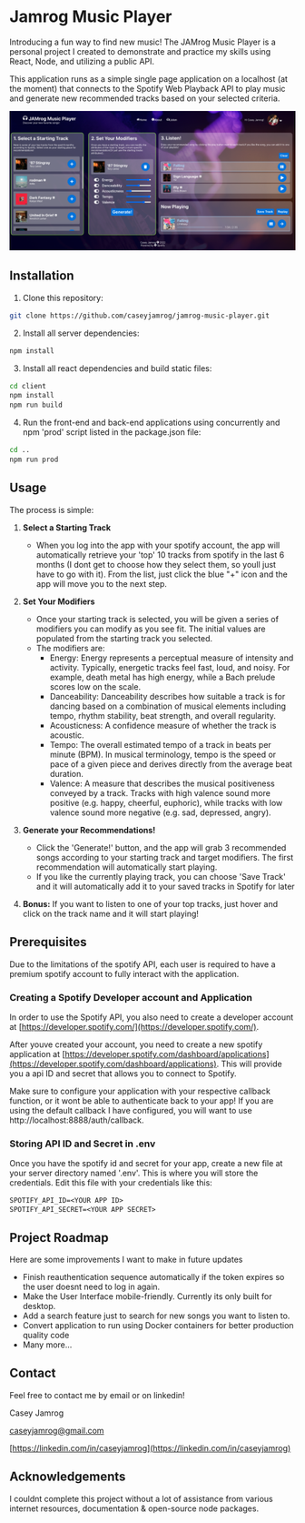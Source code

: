 # Jamrog Music Player

Introducing a fun way to find new music! The JAMrog Music Player is a personal project I created to demonstrate and practice my skills using React, Node, and utilizing a public API. 

This application runs as a simple single page application on a localhost (at the moment) that connects to the Spotify Web Playback API to play music and generate new recommended tracks based on your selected criteria.

![Jamrog Music Player](./JMP_Player.png)

## Installation
1. Clone this repository:
```bash
git clone https://github.com/caseyjamrog/jamrog-music-player.git
```
2. Install all server dependencies:
```bash
npm install
```
3. Install all react dependencies and build static files:
```bash
cd client
npm install
npm run build
```
4. Run the front-end and back-end applications using concurrently and npm 'prod' script listed in the package.json file:
```bash
cd ..
npm run prod
```
## Usage

The process is simple:
1. **Select a Starting Track** 
    - When you log into the app with your spotify account, the app will automatically retrieve your 'top' 10 tracks from spotify in the last 6 months (I dont get to choose how they select them, so youll just have to go with it). From the list, just click the blue "+" icon and the app will move you to the next step.
2. **Set Your Modifiers**
    - Once your starting track is selected, you will be given a series of modifiers you can modify as you see fit. The initial values are populated from the starting track you selected.
    - The modifiers are:
        - Energy: Energy represents a perceptual measure of intensity and activity. Typically, energetic tracks feel fast, loud, and noisy. For example, death metal has high energy, while a Bach prelude scores low on the scale.
        - Danceability: Danceability describes how suitable a track is for dancing based on a combination of musical elements including tempo, rhythm stability, beat strength, and overall regularity.
        - Acousticness: A confidence measure of whether the track is acoustic.
        - Tempo: The overall estimated tempo of a track in beats per minute (BPM). In musical terminology, tempo is the speed or pace of a given piece and derives directly from the average beat duration.
        - Valence: A measure that describes the musical positiveness conveyed by a track. Tracks with high valence sound more positive (e.g. happy, cheerful, euphoric), while tracks with low valence sound more negative (e.g. sad, depressed, angry).
3. **Generate your Recommendations!**
    - Click the 'Generate!' button, and the app will grab 3 recommended songs according to your starting track and target modifiers. The first recommendation will automatically start playing.
    - If you like the currently playing track, you can choose 'Save Track' and it will automatically add it to your saved tracks in Spotify for later

4. **Bonus:** If you want to listen to one of your top tracks, just hover and click on the track name and it will start playing!

## Prerequisites
Due to the limitations of the spotify API, each user is required to have a premium spotify account to fully interact with the application.

### Creating a Spotify Developer account and Application
In order to use the Spotify API, you also need to create a developer account at [https://developer.spotify.com/](https://developer.spotify.com/).

After youve created your account, you need to create a new spotify application at [https://developer.spotify.com/dashboard/applications](https://developer.spotify.com/dashboard/applications). This will provide you a api ID and secret that allows you to connect to Spotify.

Make sure to configure your application with your respective callback function, or it wont be able to authenticate back to your app! If you are using the default callback I have configured, you will want to use http://localhost:8888/auth/callback.

### Storing API ID and Secret in .env
Once you have the spotify id and secret for your app, create a new file at your server directory named '.env'. This is where you will store the credentials. Edit this file with your credentials like this:
```
SPOTIFY_API_ID=<YOUR APP ID>
SPOTIFY_API_SECRET=<YOUR APP SECRET>
```

## Project Roadmap
Here are some improvements I want to make in future updates
- Finish reauthentication sequence automatically if the token expires so the user doesnt need to log in again.
- Make the User Interface mobile-friendly. Currently its only built for desktop.
- Add a search feature just to search for new songs you want to listen to.
- Convert application to run using Docker containers for better production quality code
- Many more...


## Contact
Feel free to contact me by email or on linkedin!

Casey Jamrog

caseyjamrog@gmail.com

[https://linkedin.com/in/caseyjamrog](https://linkedin.com/in/caseyjamrog)

## Acknowledgements

I couldnt complete this project without a lot of assistance from various internet resources, documentation & open-source node packages. 